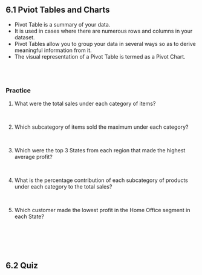 ## 6.1 Pviot Tables and Charts

- Pivot Table is a summary of your data.
- It is used in cases where there are numerous rows and columns in your dataset.
- Pivot Tables allow you to group your data in several ways so as to derive meaningful information from it.
- The visual representation of a Pivot Table is termed as a Pivot Chart.

<br/><br/>

### Practice
1. What were the total sales under each category of items?
<br/>

2. Which subcategory of items sold the maximum under each category?
<br/>

3. Which were the top 3 States from each region that made the highest average profit?
<br/>

4. What is the percentage contribution of each subcategory of products under each category to the total sales?
<br/>

5. Which customer made the lowest profit in the Home Office segment in each State?
<br/>

<br/><br/>

## 6.2 Quiz